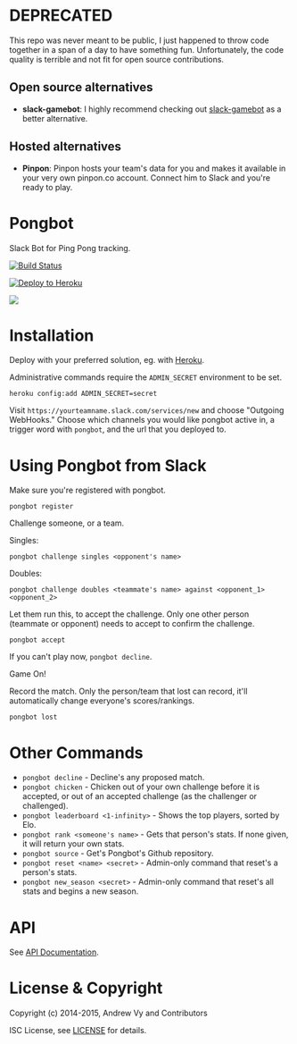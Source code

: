 # DEPRECATED

This repo was never meant to be public, I just happened to throw code together in a span of a day to have something fun. Unfortunately, the code quality is terrible and not fit for open source contributions.

## Open source alternatives

- **slack-gamebot**: I highly recommend checking out [slack-gamebot](https://github.com/dblock/slack-gamebot) as a better alternative.

## Hosted alternatives

- **Pinpon**: Pinpon hosts your team's data for you and makes it available in your very own pinpon.co account. Connect him to Slack and you're ready to play.

# Pongbot
Slack Bot for Ping Pong tracking.

[![Build Status](https://travis-ci.org/andrewvy/slack-pongbot.svg?branch=master)](https://travis-ci.org/andrewvy/slack-pongbot)

[![Deploy to Heroku](https://www.herokucdn.com/deploy/button.png)](https://heroku.com/deploy)

![](images/duel.gif)

# Installation

Deploy with your preferred solution, eg. with [Heroku](https://devcenter.heroku.com/articles/getting-started-with-nodejs).

Administrative commands require the `ADMIN_SECRET` environment to be set.

```
heroku config:add ADMIN_SECRET=secret
```

Visit `https://yourteamname.slack.com/services/new` and choose "Outgoing WebHooks." Choose which channels you would like pongbot active in, a trigger word with `pongbot`, and the url that you deployed to.

# Using Pongbot from Slack

Make sure you're registered with pongbot.

```
pongbot register
```

Challenge someone, or a team.

Singles:


```
pongbot challenge singles <opponent's name>
```

Doubles:

```
pongbot challenge doubles <teammate's name> against <opponent_1> <opponent_2>
```

Let them run this, to accept the challenge. Only one other person (teammate or opponent) needs to accept to confirm the challenge.

```
pongbot accept
```

If you can't play now, `pongbot decline`.

Game On!

Record the match. Only the person/team that lost can record, it'll automatically change everyone's scores/rankings.

```
pongbot lost
```


# Other Commands

* `pongbot decline` - Decline's any proposed match.
* `pongbot chicken` - Chicken out of your own challenge before it is accepted, or out of an accepted challenge (as the challenger or challenged).
* `pongbot leaderboard <1-infinity>` - Shows the top players, sorted by Elo.
* `pongbot rank <someone's name>` - Gets that person's stats. If none given, it will return your own stats.
* `pongbot source` - Get's Pongbot's Github repository.
* `pongbot reset <name> <secret>` - Admin-only command that reset's a person's stats.
* `pongbot new_season <secret>` - Admin-only command that reset's all stats and begins a new season.

# API

See [API Documentation](API.md).

# License & Copyright

Copyright (c) 2014-2015, Andrew Vy and Contributors

ISC License, see [LICENSE](LICENSE) for details.

